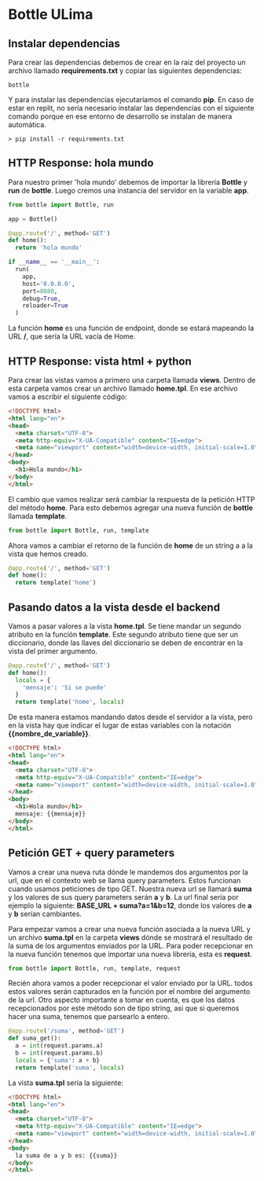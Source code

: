 # Bottle ULima

## Instalar dependencias

Para crear las dependencias debemos de crear en la raiz del proyecto un archivo llamado <b>requirements.txt</b> y copiar las siguientes dependencias:

```
bottle
```

Y para instalar las dependencias ejecutaríamos el comando <b>pip</b>. En caso de estar en replit, no sería necesario instalar las dependencias con el siguiente comando porque en ese entorno de desarrollo se instalan de manera automática.

    > pip install -r requirements.txt

## HTTP Response: hola mundo

Para nuestro primer 'hola mundo' debemos de importar la librería <b>Bottle</b> y <b>run</b> de <b>bottle</b>. Luego cremos una instancia del servidor en la variable <b>app</b>. 

``` python
from bottle import Bottle, run

app = Bottle()

@app.route('/', method='GET')
def home():
  return 'hola mundo'

if __name__ == '__main__':
  run(
    app, 
    host='0.0.0.0', 
    port=8080, 
    debug=True, 
    reloader=True
  )
```
La función <b>home</b> es una función de endpoint, donde se estará mapeando la URL <b>/</b>, que sería la URL vacía de Home.

## HTTP Response: vista html + python 

Para crear las vistas vamos a primero una carpeta llamada <b>views</b>. Dentro de esta carpeta vamos crear un archivo llamado <b>home.tpl</b>. En ese archivo vamos a escribir el siguiente código: 

``` html
<!DOCTYPE html>
<html lang="en">
<head>
  <meta charset="UTF-8">
  <meta http-equiv="X-UA-Compatible" content="IE=edge">
  <meta name="viewport" content="width=device-width, initial-scale=1.0">
</head>
<body>
  <h1>Hola mundo</h1>
</body>
</html>
```

El cambio que vamos realizar será cambiar la respuesta de la petición HTTP del método <b>home</b>. Para esto debemos agregar una nueva función de <b>bottle</b> llamada <b>template</b>.

``` python
from bottle import Bottle, run, template
```

Ahora vamos a cambiar el retorno de la función de <b>home</b> de un string a a la vista que hemos creado.

``` python
@app.route('/', method='GET')
def home():
  return template('home')
```

## Pasando datos a la vista desde el backend

Vamos a pasar valores a la vista <b>home.tpl</b>. Se tiene mandar un segundo atributo en la función <b>template</b>. Este segundo atributo tiene que ser un diccionario, donde las llaves del diccionario se deben de encontrar en la vista del primer argumento.

``` python
@app.route('/', method='GET')
def home():
  locals = {
    'mensaje': 'Si se puede'
  }
  return template('home', locals)
```

De esta manera estamos mandando datos desde el servidor a la vista, pero en la vista hay que indicar el lugar de estas variables con la notación <b>{{nombre_de_variable}}</b>.

``` html
<!DOCTYPE html>
<html lang="en">
<head>
  <meta charset="UTF-8">
  <meta http-equiv="X-UA-Compatible" content="IE=edge">
  <meta name="viewport" content="width=device-width, initial-scale=1.0">
</head>
<body>
  <h1>Hola mundo</h1>
  mensaje: {{mensaje}}
</body>
</html>
``` 

## Petición GET + query parameters

Vamos a crear una nueva ruta dónde le mandemos dos argumentos por la url, que en el contexto web se llama query parameters. Estos funcionan cuando usamos peticiones de tipo GET. Nuestra nueva url se llamará <b>suma</b> y los valores de sus query parameters serán <b>a</b> y <b>b</b>. La url final sería por ejemplo la siguiente: <b>BASE_URL + suma?a=1&b=12</b>, donde los valores de <b>a</b> y <b>b</b> serían cambiantes. 

Para empezar vamos a crear una nueva función asociada a la nueva URL y un archivo <b>suma.tpl</b> en la carpeta <b>views</b> dónde se mostrará el resultado de la suma de los argumentos enviados por la URL. Para poder recepcionar en la nueva función tenemos que importar una nueva librería, esta es <b>request</b>.

``` python
from bottle import Bottle, run, template, request
```

Recién ahora vamos a poder recepcionar el valor enviado por la URL. todos estos valores serán capturados en la función por el nombre del argumento de la url. Otro aspecto importante a tomar en cuenta, es que los datos recepcionados por este método son de tipo string, asi que si queremos hacer una suma, tenemos que parsearlo a entero.

``` python
@app.route('/suma', method='GET')
def suma_get():
  a = int(request.params.a)
  b = int(request.params.b)
  locals = {'suma': a + b}
  return template('suma', locals)
```
La vista <b>suma.tpl</b> sería la siguiente:

``` html
<!DOCTYPE html>
<html lang="en">
<head>
  <meta charset="UTF-8">
  <meta http-equiv="X-UA-Compatible" content="IE=edge">
  <meta name="viewport" content="width=device-width, initial-scale=1.0">
</head>
<body>
  la suma de a y b es: {{suma}}
</body>
</html>
``` 
